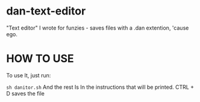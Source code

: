 # dan-text-editor
"Text editor" I wrote for funzies - saves files with a .dan extention, 'cause ego.

# HOW TO USE

To use It, just run:

```sh danitor.sh```
And the rest Is In the instructions that will be printed.
CTRL + D saves the file
